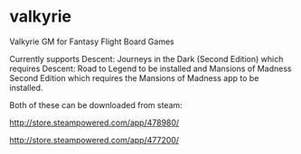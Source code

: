# valkyrie
Valkyrie GM for Fantasy Flight Board Games

Currently supports Descent: Journeys in the Dark (Second Edition) which requires Descent: Road to Legend to be installed and Mansions of Madness Second Edition which requires the Mansions of Madness app to be installed.

Both of these can be downloaded from steam:

http://store.steampowered.com/app/478980/

http://store.steampowered.com/app/477200/
